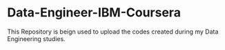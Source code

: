 # Data-Engineer-IBM-Coursera

This Repository is beign used to upload the codes created during my Data Engineering studies.
